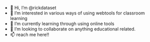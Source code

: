 - 👋 Hi, I’m @rickdataset
- 👀 I’m interested in various ways of using webtools for classroom learning
- 🌱 I’m currently learning through using online tools
- 💞️ I’m looking to collaborate on anything educational related.
- 📫 reach me here!!

<!---
rickdataset/rickdataset is a ✨ special ✨ repository because its `README.md` (this file) appears on your GitHub profile.
You can click the Preview link to take a look at your changes.
--->
